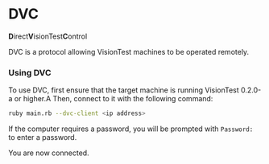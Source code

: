 # DVC
**D**irect**V**isionTest**C**ontrol

DVC is a protocol allowing VisionTest machines to be operated remotely.

### Using DVC
To use DVC, first ensure that the target machine is running VisionTest 0.2.0-a or higher.A
Then, connect to it with the following command:

```sh
ruby main.rb --dvc-client <ip address>
```

If the computer requires a password, you will be prompted with `Password: ` to enter a password.

You are now connected.
